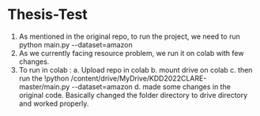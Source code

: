 # Thesis-Test
 
1. As mentioned in the original repo, to run the project, we need to run python main.py --dataset=amazon
2. As we currently facing resource problem, we run it on colab with few changes.
3. To run in colab :
   a. Upload repo in colab
   b. mount drive on colab
   c. then run the !python /content/drive/MyDrive/KDD2022CLARE-master/main.py --dataset=amazon
   d. made some changes in the original code. Basically changed the folder directory to drive directory and worked properly.

